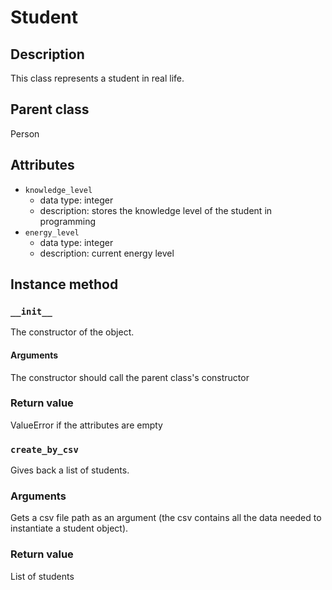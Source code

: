 # Student

## Description
This class represents a student in real life.

## Parent class
Person

## Attributes

* ```knowledge_level```
  * data type: integer
  * description: stores the knowledge level of the student in programming
* ```energy_level```
  * data type: integer
  * description: current energy level

## Instance method

### ```__init__```
The constructor of the object.

#### Arguments
The constructor should call the parent class's constructor

### Return value
ValueError if the attributes are empty

### ```create_by_csv```
Gives back a list of students.

### Arguments
Gets a csv file path as an argument (the csv contains all the data needed to instantiate a student object).

### Return value
List of students
